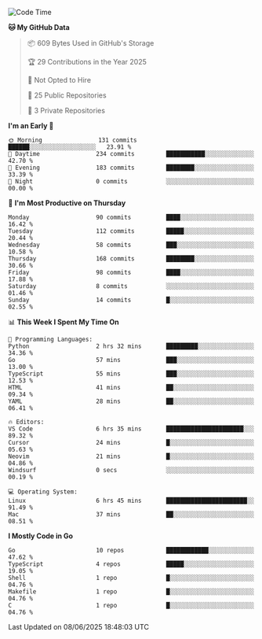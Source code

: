 <!--START_SECTION:waka-->
![Code Time](http://img.shields.io/badge/Code%20Time-1%2C261%20hrs%203%20mins-blue)

**🐱 My GitHub Data** 

> 📦 609 Bytes Used in GitHub's Storage 
 > 
> 🏆 29 Contributions in the Year 2025
 > 
> 🚫 Not Opted to Hire
 > 
> 📜 25 Public Repositories 
 > 
> 🔑 3 Private Repositories 
 > 
**I'm an Early 🐤** 

```text
🌞 Morning                131 commits         ██████░░░░░░░░░░░░░░░░░░░   23.91 % 
🌆 Daytime                234 commits         ███████████░░░░░░░░░░░░░░   42.70 % 
🌃 Evening                183 commits         ████████░░░░░░░░░░░░░░░░░   33.39 % 
🌙 Night                  0 commits           ░░░░░░░░░░░░░░░░░░░░░░░░░   00.00 % 
```
📅 **I'm Most Productive on Thursday** 

```text
Monday                   90 commits          ████░░░░░░░░░░░░░░░░░░░░░   16.42 % 
Tuesday                  112 commits         █████░░░░░░░░░░░░░░░░░░░░   20.44 % 
Wednesday                58 commits          ███░░░░░░░░░░░░░░░░░░░░░░   10.58 % 
Thursday                 168 commits         ████████░░░░░░░░░░░░░░░░░   30.66 % 
Friday                   98 commits          ████░░░░░░░░░░░░░░░░░░░░░   17.88 % 
Saturday                 8 commits           ░░░░░░░░░░░░░░░░░░░░░░░░░   01.46 % 
Sunday                   14 commits          █░░░░░░░░░░░░░░░░░░░░░░░░   02.55 % 
```


📊 **This Week I Spent My Time On** 

```text
💬 Programming Languages: 
Python                   2 hrs 32 mins       █████████░░░░░░░░░░░░░░░░   34.36 % 
Go                       57 mins             ███░░░░░░░░░░░░░░░░░░░░░░   13.00 % 
TypeScript               55 mins             ███░░░░░░░░░░░░░░░░░░░░░░   12.53 % 
HTML                     41 mins             ██░░░░░░░░░░░░░░░░░░░░░░░   09.34 % 
YAML                     28 mins             ██░░░░░░░░░░░░░░░░░░░░░░░   06.41 % 

🔥 Editors: 
VS Code                  6 hrs 35 mins       ██████████████████████░░░   89.32 % 
Cursor                   24 mins             █░░░░░░░░░░░░░░░░░░░░░░░░   05.63 % 
Neovim                   21 mins             █░░░░░░░░░░░░░░░░░░░░░░░░   04.86 % 
Windsurf                 0 secs              ░░░░░░░░░░░░░░░░░░░░░░░░░   00.19 % 

💻 Operating System: 
Linux                    6 hrs 45 mins       ███████████████████████░░   91.49 % 
Mac                      37 mins             ██░░░░░░░░░░░░░░░░░░░░░░░   08.51 % 
```

**I Mostly Code in Go** 

```text
Go                       10 repos            ████████████░░░░░░░░░░░░░   47.62 % 
TypeScript               4 repos             █████░░░░░░░░░░░░░░░░░░░░   19.05 % 
Shell                    1 repo              █░░░░░░░░░░░░░░░░░░░░░░░░   04.76 % 
Makefile                 1 repo              █░░░░░░░░░░░░░░░░░░░░░░░░   04.76 % 
C                        1 repo              █░░░░░░░░░░░░░░░░░░░░░░░░   04.76 % 
```




 Last Updated on 08/06/2025 18:48:03 UTC
<!--END_SECTION:waka-->
